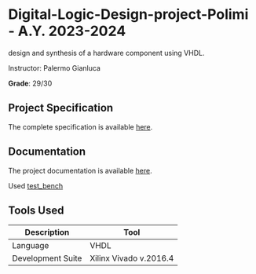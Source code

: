 # Digital-Logic-Design-project-Polimi - A.Y. 2023-2024

design and synthesis of a hardware component using VHDL.

Instructor: Palermo Gianluca

**Grade**: 29/30

## Project Specification

The complete specification is available [here](project_specification.pdf).

## Documentation

The project documentation is available [here](documentation.pdf).

Used [test_bench](project_testBench.vhd)

## Tools Used

| Description       | Tool                   |
|-------------------|------------------------|
| Language         | VHDL                   |
| Development Suite | Xilinx Vivado v.2016.4 |
